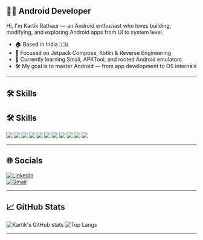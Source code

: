 ## 👨‍💻 Android Developer

Hi, I'm Kartik Rathaur — an Android enthusiast who loves building, modifying, and exploring Android apps from UI to system level.

- 🏠 Based in India 🇮🇳
- 📱 Focused on Jetpack Compose, Kotlin & Reverse Engineering
- 🧠 Currently learning Smali, APKTool, and rooted Android emulators
- 🛠️ My goal is to master Android — from app development to OS internals

---

## 🛠️ Skills

## 🛠️ Skills

<p align="left">
  <img src="https://img.shields.io/badge/Kotlin-7F52FF?style=for-the-badge&logo=kotlin&logoColor=white" />
  <img src="https://img.shields.io/badge/Java-ED8B00?style=for-the-badge&logo=openjdk&logoColor=white" />
  <img src="https://img.shields.io/badge/Jetpack_Compose-4285F4?style=for-the-badge&logo=android&logoColor=white" />
  <img src="https://img.shields.io/badge/MVVM-1C1C1C?style=for-the-badge&logo=android&logoColor=white" />
  <img src="https://img.shields.io/badge/APKTool-E34F26?style=for-the-badge&logo=android&logoColor=white" />
  <img src="https://img.shields.io/badge/Frida-000000?style=for-the-badge&logo=linux&logoColor=white" />
  <img src="https://img.shields.io/badge/Smali-222222?style=for-the-badge&logo=android&logoColor=white" />
  <img src="https://img.shields.io/badge/ADB-434343?style=for-the-badge&logo=android&logoColor=white" />
  <img src="https://img.shields.io/badge/Linux-FCC624?style=for-the-badge&logo=linux&logoColor=black" />
  <img src="https://img.shields.io/badge/Git-F05032?style=for-the-badge&logo=git&logoColor=white" />
  <img src="https://img.shields.io/badge/Reverse_Engineering-000000?style=for-the-badge&logo=bugcrowd&logoColor=white" />
</p>


---

## 🌐 Socials

[![LinkedIn](https://img.shields.io/badge/-LinkedIn-0077B5?style=flat&logo=linkedin&logoColor=white)](https://linkedin.com/in/yourprofile)  
[![Gmail](https://img.shields.io/badge/-Email-D14836?style=flat&logo=gmail&logoColor=white)](mailto:yourmail@gmail.com)

---

## 📈 GitHub Stats

![Kartik's GitHub stats](https://github-readme-stats.vercel.app/api?username=yourgithub&show_icons=true&theme=tokyonight)
![Top Langs](https://github-readme-stats.vercel.app/api/top-langs/?username=yourgithub&layout=compact&theme=tokyonight)

---
